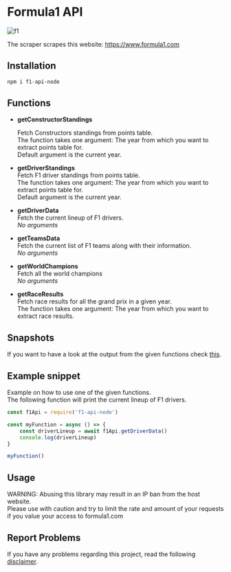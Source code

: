 # Formula1 API
![f1](https://logodownload.org/wp-content/uploads/2016/11/formula-1-logo-7.png)  


The scraper scrapes this website: https://www.formula1.com

## Installation
```bash
npm i f1-api-node
```
## Functions

- **getConstructorStandings**  
  
  Fetch Constructors standings from points table.  
  The function takes one argument: The year from which you want to extract points table for.  
  Default argument is the current year.  
 
- **getDriverStandings**   
  Fetch F1 driver standings from points table.    
  The function takes one argument: The year from which you want to extract points table for.      
  Default argument is the current year. 

- **getDriverData**  
  Fetch the current lineup of F1 drivers.  
  _No arguments_

- **getTeamsData**  
  Fetch the current list of F1 teams along with their information.  
  _No arguments_
  
- **getWorldChampions**  
  Fetch all the world champions  
  _No arguments_

- **getRaceResults**  
  Fetch race results for all the grand prix in a given year.  
  The function takes one argument: The year from which you want to extract race results.  

## Snapshots

If you want to have a look at the output from the given functions check [this](https://github.com/yashkathe/F1-API/tree/master/__tests__/__snapshots__).

## Example snippet

Example on how to use one of the given functions.  
The following function will print the current lineup of F1 drivers.

```javascript
const f1Api = require('f1-api-node') 

const myFunction = async () => {
    const driverLineup = await f1Api.getDriverData()
    console.log(driverLineup)
}

myFunction()
```

## Usage
WARNING: Abusing this library may result in an IP ban from the host website.  
Please use with caution and try to limit the rate and amount of your requests if you value your access to formula1.com

## Report Problems

If you have any problems regarding this project, read the following [disclaimer](https://github.com/yashkathe/F1-API/blob/master/DISCLAIMER.md).  